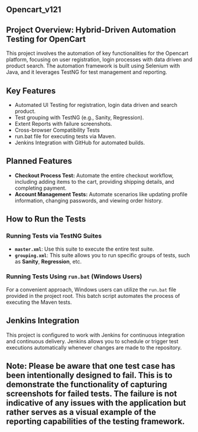 ## Opencart_v121
## Project Overview: Hybrid-Driven Automation Testing for OpenCart
This project involves the automation of key functionalities for the Opencart platform, focusing on user registration, login processes with data driven and product search. The automation framework is built using Selenium with Java, and it leverages TestNG for test management and reporting.

## Key Features
* Automated UI Testing for registration, login data driven and search product.
* Test grouping with TestNG (e.g., Sanity, Regression).
* Extent Reports with failure screenshots.
* Cross-browser Compatibility Tests
* run.bat file for executing tests via Maven.
* Jenkins Integration with GitHub for automated builds.

## Planned Features
* **Checkout Process Test:** Automate the entire checkout workflow, including adding items to the cart, providing shipping details, and completing payment.
* **Account Management Tests:** Automate scenarios like updating profile information, changing passwords, and viewing order history.
  
## How to Run the Tests

### Running Tests via TestNG Suites
- **`master.xml`**: Use this suite to execute the entire test suite.
- **`grouping.xml`**: This suite allows you to run specific groups of tests, such as **Sanity**, **Regression**, etc.

### Running Tests Using `run.bat` (Windows Users)
For a convenient approach, Windows users can utilize the `run.bat` file provided in the project root. This batch script automates the process of executing the Maven tests.

## Jenkins Integration
This project is configured to work with Jenkins for continuous integration and continuous delivery. Jenkins allows you to schedule or trigger test executions automatically whenever changes are made to the repository.

## Note: **Please be aware that one test case has been intentionally designed to fail. This is to demonstrate the functionality of capturing screenshots for failed tests. The failure is not indicative of any issues with the application but rather serves as a visual example of the reporting capabilities of the testing framework.**

